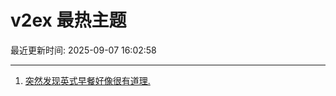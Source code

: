 # v2ex 最热主题

最近更新时间: 2025-09-07 16:02:58

--- 
1. [突然发现英式早餐好像很有道理.](https://www.v2ex.com/t/1157549) 
